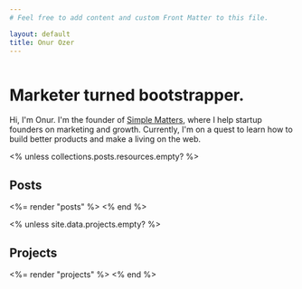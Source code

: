 ```yaml
---
# Feel free to add content and custom Front Matter to this file.

layout: default
title: Onur Ozer
---
```


<div class="w-32 mb-6">
  <img src="<%= site.metadata.photo %>" alt="" class="rounded-full" />
</div>
  
# Marketer turned bootstrapper.

Hi, I'm Onur. I'm the founder of [Simple Matters](https://simplematters.co/), where I help startup founders on marketing and growth. Currently, I'm on a quest to learn how to build better products and make a living on the web.

<% unless collections.posts.resources.empty? %>

## Posts

<%= render "posts" %>
<% end %>

<% unless site.data.projects.empty? %>

## Projects

<%= render "projects" %>
<% end %>
